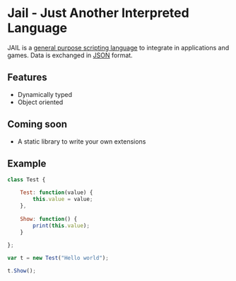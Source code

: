 # Jail - Just Another Interpreted Language

JAIL is a [general purpose scripting language](https://en.wikipedia.org/wiki/General-purpose_language) to integrate in applications and games. Data is exchanged in [JSON](https://www.json.org/json-en.html) format.

## Features
 * Dynamically typed
 * Object oriented

## Coming soon
 * A static library to write your own extensions
 
## Example
```Javascript
class Test {

    Test: function(value) {
        this.value = value;
    },
    
    Show: function() {
        print(this.value);
    }
    
};

var t = new Test("Hello world");

t.Show();
```

